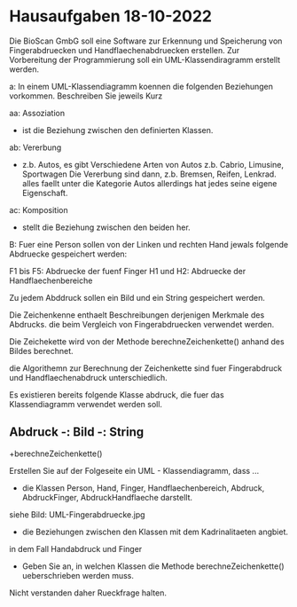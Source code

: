 # Hausaufgaben 18-10-2022

Die BioScan GmbG soll eine Software zur Erkennung und Speicherung von Fingerabdruecken und Handflaechenabdruecken erstellen.
Zur Vorbereitung der Programmierung soll ein UML-Klassendiragramm erstellt werden.

a: In einem UML-Klassendiagramm koennen die folgenden Beziehungen vorkommen.
Beschreiben Sie jeweils Kurz

aa: Assoziation

 - ist die Beziehung zwischen den definierten Klassen.

ab: Vererbung

 - z.b. Autos, es gibt Verschiedene Arten von Autos z.b. Cabrio, Limusine, Sportwagen
  Die Vererbung sind dann, z.b. Bremsen, Reifen, Lenkrad.
  alles faellt unter die Kategorie Autos allerdings hat jedes seine eigene Eigenschaft.

ac: Komposition

- stellt die Beziehung zwischen den beiden her.

B: Fuer eine Person sollen von der Linken und rechten Hand jewals folgende Abdruecke gespeichert werden:

F1 bis F5: Abdruecke der fuenf Finger
H1 und H2: Abdruecke der Handflaechenbereiche

Zu jedem Abddruck sollen ein Bild und ein String gespeichert werden.

Die Zeichenkenne enthaelt Beschreibungen derjenigen Merkmale des Abdrucks. die beim Vergleich von Fingerabdruecken verwendet werden.

Die Zeichekette wird von der Methode berechneZeichenkette() anhand des Bildes berechnet.

die Algorithemn zur Berechnung der Zeichenkette sind fuer Fingerabdruck und Handflaechenabdruck unterschiedlich.

Es existieren bereits folgende Klasse abdruck, die fuer das Klassendiagramm verwendet werden soll.


Abdruck
-: Bild
-: String
----------
+berechneZeichenkette()

Erstellen Sie auf der Folgeseite ein UML - Klassendiagramm, dass ...
- die Klassen Person, Hand, Finger, Handflaechenbereich, Abdruck, AbdruckFinger, AbdruckHandflaeche darstellt.

siehe Bild: UML-Fingerabdruecke.jpg

- die Beziehungen zwischen den Klassen mit dem Kadrinalitaeten angbiet.

 in dem Fall Handabdruck und Finger

 
- Geben Sie an, in welchen Klassen die Methode berechneZeichenkette() ueberschrieben werden muss.


Nicht verstanden daher Rueckfrage halten.